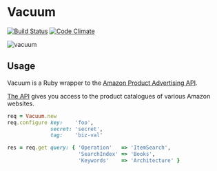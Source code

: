 # Vacuum

[![Build Status][1]][2]
[![Code Climate][3]][4]

![vacuum][5]

## Usage

Vacuum is a Ruby wrapper to the [Amazon Product Advertising API][6].

[The API][7] gives you access to the product catalogues of various Amazon
websites.

```ruby
req = Vacuum.new
req.configure key:    'foo',
              secret: 'secret',
              tag:    'biz-val'

res = req.get query: { 'Operation'   => 'ItemSearch',
                       'SearchIndex' => 'Books',
                       'Keywords'    => 'Architecture' }
```

[1]: https://secure.travis-ci.org/hakanensari/vacuum.png
[2]: http://travis-ci.org/hakanensari/vacuum
[3]: https://codeclimate.com/badge.png
[4]: https://codeclimate.com/github/hakanensari/vacuum
[5]: http://f.cl.ly/items/2k2X0e2u0G3k1c260D2u/vacuum.png
[6]: https://affiliate-program.amazon.com/gp/advertising/api/detail/main.html
[7]: http://aws.amazon.com/archives/Product%20Advertising%20API
